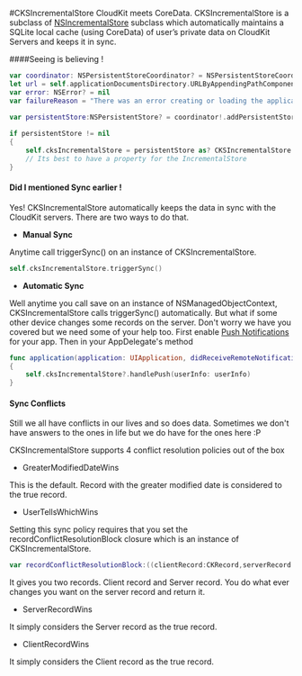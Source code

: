 #CKSIncrementalStore
CloudKit meets CoreData. 
CKSIncrementalStore is a subclass of [NSIncrementalStore](https://developer.apple.com/library/prerelease/ios/documentation/CoreData/Reference/NSIncrementalStore_Class/index.html) subclass which automatically maintains a SQLite local cache (using CoreData) of user’s private data on CloudKit Servers and keeps it in sync.</p>

####Seeing is believing !

```swift
var coordinator: NSPersistentStoreCoordinator? = NSPersistentStoreCoordinator(managedObjectModel:self.managedObjectModel)
let url = self.applicationDocumentsDirectory.URLByAppendingPathComponent("CKSIncrementalStore_iOSDemo.sqlite")
var error: NSError? = nil
var failureReason = "There was an error creating or loading the application's saved data."
  
var persistentStore:NSPersistentStore? = coordinator!.addPersistentStoreWithType(CKSIncrementalStore.type, configuration: nil, URL: url, options: nil, error: &error)

if persistentStore != nil
{
    self.cksIncrementalStore = persistentStore as? CKSIncrementalStore
    // Its best to have a property for the IncrementalStore
}

```
#### Did I mentioned Sync earlier !

Yes! CKSIncrementalStore automatically keeps the data in sync with the CloudKit servers. There are two ways to do that.

* <b>Manual Sync</b>

Anytime call triggerSync() on an instance of CKSIncrementalStore.

```swift
self.cksIncrementalStore.triggerSync()
```
* <b>Automatic Sync</b>

Well anytime you call save on an instance of NSManagedObjectContext, CKSIncrementalStore calls triggerSync() automatically. But what if some other device changes some records on the server. Don't worry we have you covered but we need some of your help too.
First enable [Push Notifications](http://code.tutsplus.com/tutorials/setting-up-push-notifications-on-ios--cms-21925) for your app. Then in your AppDelegate's method

```swift
func application(application: UIApplication, didReceiveRemoteNotification userInfo: [NSObject : AnyObject]) 
{
    self.cksIncrementalStore?.handlePush(userInfo: userInfo)
}
```
#### Sync Conflicts

Still we all have conflicts in our lives and so does data. Sometimes we don't have answers to the ones in life but we do have for the ones here :P

CKSIncrementalStore supports 4 conflict resolution policies out of the box

* GreaterModifiedDateWins

This is the default. Record with the greater modified date is considered to the true record.

* UserTellsWhichWins

Setting this sync policy requires that you set the recordConflictResolutionBlock closure which is an instance of CKSIncrementalStore.

```swift
var recordConflictResolutionBlock:((clientRecord:CKRecord,serverRecord:CKRecord)->CKRecord)?
```
It gives you two records. Client record and Server record. You do what ever changes you want on the server record and return it.

* ServerRecordWins

It simply considers the Server record as the true record.

* ClientRecordWins

It simply considers the Client record as the true record.

